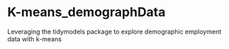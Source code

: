 # K-means_demographData
Leveraging the tidymodels package to explore demographic employment data with k-means
